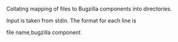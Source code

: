 Collating mapping of files to Bugzilla components into directories.

Input is taken from stdin.  The format for each line is

file name,bugzilla component
